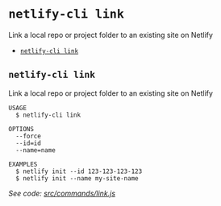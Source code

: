 `netlify-cli link`
==================

Link a local repo or project folder to an existing site on Netlify

* [`netlify-cli link`](#netlify-cli-link)

## `netlify-cli link`

Link a local repo or project folder to an existing site on Netlify

```
USAGE
  $ netlify-cli link

OPTIONS
  --force
  --id=id
  --name=name

EXAMPLES
  $ netlify init --id 123-123-123-123
  $ netlify init --name my-site-name
```

_See code: [src/commands/link.js](https://github.com/netlify/cli/blob/v0.0.0/src/commands/link.js)_
